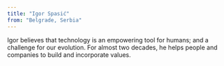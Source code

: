 ```yaml
---
title: "Igor Spasić"
from: "Belgrade, Serbia"
---
```


Igor believes that technology is an empowering tool for humans; and a  challenge for our evolution. For almost two decades, he helps people and companies to build and incorporate values.
